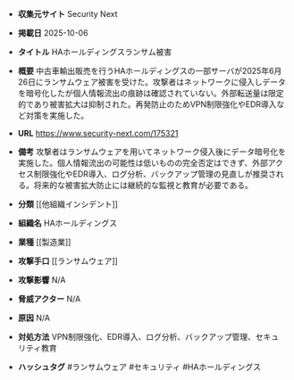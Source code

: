 - **収集元サイト**
Security Next

- **掲載日**
2025-10-06

- **タイトル**
HAホールディングスランサム被害

- **概要**
中古車輸出販売を行うHAホールディングスの一部サーバが2025年6月26日にランサムウェア被害を受けた。攻撃者はネットワークに侵入しデータを暗号化したが個人情報流出の痕跡は確認されていない。外部転送量は限定的であり被害拡大は抑制された。再発防止のためVPN制限強化やEDR導入など対策を実施した。

- **URL**
https://www.security-next.com/175321

- **備考**
攻撃者はランサムウェアを用いてネットワーク侵入後にデータ暗号化を実施した。個人情報流出の可能性は低いものの完全否定はできず、外部アクセス制限強化やEDR導入、ログ分析、バックアップ管理の見直しが推奨される。将来的な被害拡大防止には継続的な監視と教育が必要である。

- **分類**
[[他組織インシデント]]

- **組織名**
HAホールディングス

- **業種**
[[製造業]]

- **攻撃手口**
[[ランサムウェア]]

- **攻撃影響**
N/A

- **脅威アクター**
N/A

- **原因**
N/A

- **対処方法**
VPN制限強化、EDR導入、ログ分析、バックアップ管理、セキュリティ教育

- **ハッシュタグ**
#ランサムウェア #セキュリティ #HAホールディングス
